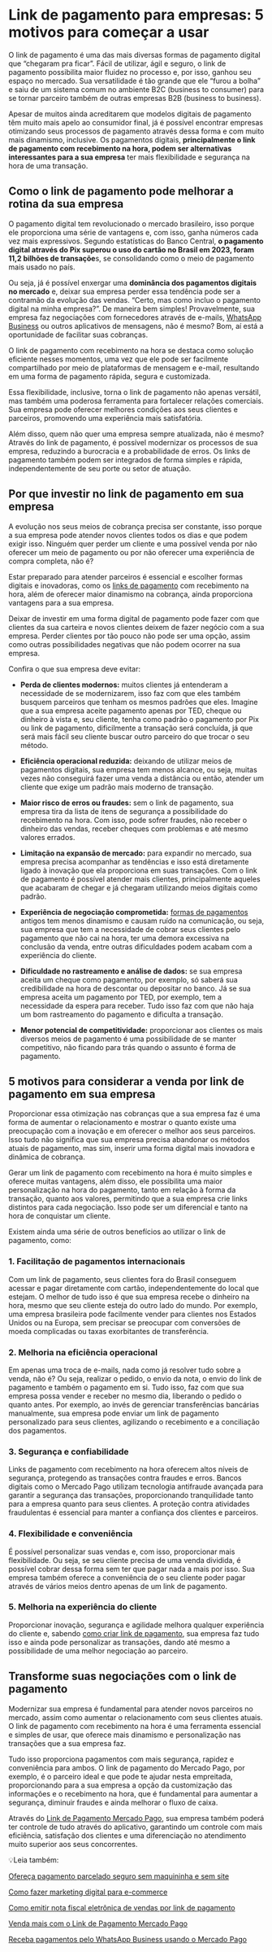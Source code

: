 # Link de pagamento para empresas: 5 motivos para começar a usar

O link de pagamento é uma das mais diversas formas de pagamento digital que “chegaram pra ficar”. Fácil de utilizar, ágil e seguro, o link de pagamento possibilita maior fluidez no processo e, por isso, ganhou seu espaço no mercado. Sua versatilidade é tão grande que ele “furou a bolha” e saiu de um sistema comum no ambiente B2C (business to consumer) para se tornar parceiro também de outras empresas B2B (business to business).

Apesar de muitos ainda acreditarem que modelos digitais de pagamento têm muito mais apelo ao consumidor final, já é possível encontrar empresas otimizando seus processos de pagamento através dessa forma e com muito mais dinamismo, inclusive. Os pagamentos digitais, **principalmente o link de pagamento com recebimento na hora, podem ser alternativas interessantes para a sua empresa** ter mais flexibilidade e segurança na hora de uma transação.

## Como o link de pagamento pode melhorar a rotina da sua empresa

O pagamento digital tem revolucionado o mercado brasileiro, isso porque ele proporciona uma série de vantagens e, com isso, ganha números cada vez mais expressivos. Segundo estatísticas do Banco Central, **o pagamento digital através do Pix superou o uso do cartão no Brasil em 2023, foram 11,2 bilhões de transaçõe**s, se consolidando como o meio de pagamento mais usado no país.

Ou seja, já é possível enxergar uma **dominância dos pagamentos digitais no mercado** e, deixar sua empresa perder essa tendência pode ser a contramão da evolução das vendas. “Certo, mas como incluo o pagamento digital na minha empresa?”. De maneira bem simples! Provavelmente, sua empresa faz negociações com fornecedores através de e-mails, [WhatsApp Business](https://meubolso.mercadopago.com.br/impulsionar-vendas-com-whatsapp-business) ou outros aplicativos de mensagens, não é mesmo? Bom, aí está a oportunidade de facilitar suas cobranças.

O link de pagamento com recebimento na hora se destaca como solução eficiente nesses momentos, uma vez que ele pode ser facilmente compartilhado por meio de plataformas de mensagem e e-mail, resultando em uma forma de pagamento rápida, segura e customizada.

Essa flexibilidade, inclusive, torna o link de pagamento não apenas versátil, mas também uma poderosa ferramenta para fortalecer relações comerciais. Sua empresa pode oferecer melhores condições aos seus clientes e parceiros, promovendo uma experiência mais satisfatória.

Além disso, quem não quer uma empresa sempre atualizada, não é mesmo? Através do link de pagamento, é possível modernizar os processos de sua empresa, reduzindo a burocracia e a probabilidade de erros. Os links de pagamento também podem ser integrados de forma simples e rápida, independentemente de seu porte ou setor de atuação.

## Por que investir no link de pagamento em sua empresa

A evolução nos seus meios de cobrança precisa ser constante, isso porque a sua empresa pode atender novos clientes todos os dias e que podem exigir isso. Ninguém quer perder um cliente e uma possível venda por não oferecer um meio de pagamento ou por não oferecer uma experiência de compra completa, não é?

Estar preparado para atender parceiros é essencial e escolher formas digitais e inovadoras, como os [links de pagamento](https://meubolso.mercadopago.com.br/otimizar-links-de-pagamento) com recebimento na hora, além de oferecer maior dinamismo na cobrança, ainda proporciona vantagens para a sua empresa.

Deixar de investir em uma forma digital de pagamento pode fazer com que clientes da sua carteira e novos clientes deixem de fazer negócio com a sua empresa. Perder clientes por tão pouco não pode ser uma opção, assim como outras possibilidades negativas que não podem ocorrer na sua empresa.

Confira o que sua empresa deve evitar:

- **Perda de clientes modernos:** muitos clientes já entenderam a necessidade de se modernizarem, isso faz com que eles também busquem parceiros que tenham os mesmos padrões que eles. Imagine que a sua empresa aceite pagamento apenas por TED, cheque ou dinheiro à vista e, seu cliente, tenha como padrão o pagamento por Pix ou link de pagamento, dificilmente a transação será concluída, já que será mais fácil seu cliente buscar outro parceiro do que trocar o seu método.

- **Eficiência operacional reduzida:** deixando de utilizar meios de pagamentos digitais, sua empresa tem menos alcance, ou seja, muitas vezes não conseguirá fazer uma venda a distância ou então, atender um cliente que exige um padrão mais moderno de transação.

- **Maior risco de erros ou fraudes:** sem o link de pagamento, sua empresa tira da lista de itens de segurança a possibilidade do recebimento na hora. Com isso, pode sofrer fraudes, não receber o dinheiro das vendas, receber cheques com problemas e até mesmo valores errados.

- **Limitação na expansão de mercado:** para expandir no mercado, sua empresa precisa acompanhar as tendências e isso está diretamente ligado à inovação que ela proporciona em suas transações. Com o link de pagamento é possível atender mais clientes, principalmente aqueles que acabaram de chegar e já chegaram utilizando meios digitais como padrão.

- **Experiência de negociação comprometida:** [formas de pagamentos](https://meubolso.mercadopago.com.br/como-meios-de-pagamento-alternativos-estao-transformando-o-e-commerce) antigos tem menos dinamismo e causam ruído na comunicação, ou seja, sua empresa que tem a necessidade de cobrar seus clientes pelo pagamento que não cai na hora, ter uma demora excessiva na conclusão da venda, entre outras dificuldades podem acabam com a experiência do cliente.

- **Dificuldade no rastreamento e análise de dados:** se sua empresa aceita um cheque como pagamento, por exemplo, só saberá sua credibilidade na hora de descontar ou depositar no banco. Já se sua empresa aceita um pagamento por TED, por exemplo, tem a necessidade da espera para receber. Tudo isso faz com que não haja um bom rastreamento do pagamento e dificulta a transação.

- **Menor potencial de competitividade:** proporcionar aos clientes os mais diversos meios de pagamento é uma possibilidade de se manter competitivo, não ficando para trás quando o assunto é forma de pagamento.

## 5 motivos para considerar a venda por link de pagamento em sua empresa

Proporcionar essa otimização nas cobranças que a sua empresa faz é uma forma de aumentar o relacionamento e mostrar o quanto existe uma preocupação com a inovação e em oferecer o melhor aos seus parceiros. Isso tudo não significa que sua empresa precisa abandonar os métodos atuais de pagamento, mas sim, inserir uma forma digital mais inovadora e dinâmica de cobrança.

Gerar um link de pagamento com recebimento na hora é muito simples e oferece muitas vantagens, além disso, ele possibilita uma maior personalização na hora do pagamento, tanto em relação à forma da transação, quanto aos valores, permitindo que a sua empresa crie links distintos para cada negociação. Isso pode ser um diferencial e tanto na hora de conquistar um cliente.

Existem ainda uma série de outros benefícios ao utilizar o link de pagamento, como:

### 1. Facilitação de pagamentos internacionais

Com um link de pagamento, seus clientes fora do Brasil conseguem acessar e pagar diretamente com cartão, independentemente do local que estejam. O melhor de tudo isso é que sua empresa recebe o dinheiro na hora, mesmo que seu cliente esteja do outro lado do mundo. Por exemplo, uma empresa brasileira pode facilmente vender para clientes nos Estados Unidos ou na Europa, sem precisar se preocupar com conversões de moeda complicadas ou taxas exorbitantes de transferência.

### 2. Melhoria na eficiência operacional

Em apenas uma troca de e-mails, nada como já resolver tudo sobre a venda, não é? Ou seja, realizar o pedido, o envio da nota, o envio do link de pagamento e também o pagamento em si. Tudo isso, faz com que sua empresa possa vender e receber no mesmo dia, liberando o pedido o quanto antes. Por exemplo, ao invés de gerenciar transferências bancárias manualmente, sua empresa pode enviar um link de pagamento personalizado para seus clientes, agilizando o recebimento e a conciliação dos pagamentos.

### 3. Segurança e confiabilidade

Links de pagamento com recebimento na hora oferecem altos níveis de segurança, protegendo as transações contra fraudes e erros. Bancos digitais como o Mercado Pago utilizam tecnologia antifraude avançada para garantir a segurança das transações, proporcionando tranquilidade tanto para a empresa quanto para seus clientes. A proteção contra atividades fraudulentas é essencial para manter a confiança dos clientes e parceiros.

### 4. Flexibilidade e conveniência

É possível personalizar suas vendas e, com isso, proporcionar mais flexibilidade. Ou seja, se seu cliente precisa de uma venda dividida, é possível cobrar dessa forma sem ter que pagar nada a mais por isso. Sua empresa também oferece a conveniência de o seu cliente poder pagar através de vários meios dentro apenas de um link de pagamento.

### 5. Melhoria na experiência do cliente

Proporcionar inovação, segurança e agilidade melhora qualquer experiência do cliente e, sabendo [como criar link de pagamento](https://meubolso.mercadopago.com.br/como-criar-um-link-de-pagamento-seguro), sua empresa faz tudo isso e ainda pode personalizar as transações, dando até mesmo a possibilidade de uma melhor negociação ao parceiro.

## Transforme suas negociações com o link de pagamento

Modernizar sua empresa é fundamental para atender novos parceiros no mercado, assim como aumentar o relacionamento com seus clientes atuais. O link de pagamento com recebimento na hora é uma ferramenta essencial e simples de usar, que oferece mais dinamismo e personalização nas transações que a sua empresa faz.

Tudo isso proporciona pagamentos com mais segurança, rapidez e conveniência para ambos. O link de pagamento do Mercado Pago, por exemplo, é o parceiro ideal e que pode te ajudar nesta empreitada, proporcionando para a sua empresa a opção da customização das informações e o recebimento na hora, que é fundamental para aumentar a segurança, diminuir fraudes e ainda melhorar o fluxo de caixa.

Através do [Link de Pagamento Mercado Pago](https://meubolso.mercadopago.com.br/receber-por-posts-no-instagram-mensagens-no-celular-e-e-mails-tudo-o-que-o-link-de-pagamento-do-mercado-pago-oferece-para-voce), sua empresa também poderá ter controle de tudo através do aplicativo, garantindo um controle com mais eficiência, satisfação dos clientes e uma diferenciação no atendimento muito superior aos seus concorrentes.

💡Leia também:

[Ofereça pagamento parcelado seguro sem maquininha e sem site](https://meubolso.mercadopago.com.br/pagamento-parcelado-seguro)

[Como fazer marketing digital para e-commerce](https://meubolso.mercadopago.com.br/marketing-digital-para-ecommerce/)

[Como emitir nota fiscal eletrônica de vendas por link de pagamento](https://meubolso.mercadopago.com.br/como-emitir-nota-fiscal-eletronica-venda-link-de-pagamento)

[Venda mais com o Link de Pagamento Mercado Pago](https://meubolso.mercadopago.com.br/saiba-como-vender-mais-com-o-link-de-pagamento-mercado-pago)

[Receba pagamentos pelo WhatsApp Business usando o Mercado Pago](https://meubolso.mercadopago.com.br/pagamentos-pelo-whatsapp-mercado-pago)